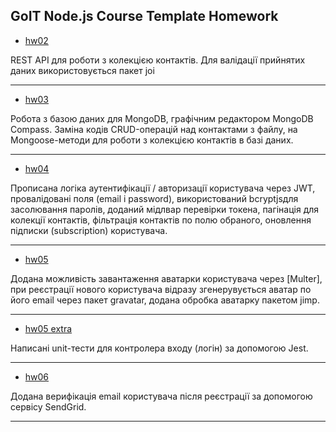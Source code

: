 ## GoIT Node.js Course Template Homework

- [hw02](https://github.com/Firsache/nodejs-rest-api/tree/hw02-express)

REST API для роботи з колекцією контактів.
Для валідації прийнятих даних використовується пакет joi

---

- [hw03](https://github.com/Firsache/nodejs-rest-api/tree/03-mongodb)

Робота з базою даних для MongoDB, графічним редактором MongoDB Compass.
Заміна кодів CRUD-операцій над контактами з файлу, на Mongoose-методи для роботи з колекцією контактів в базі даних.

---

- [hw04](https://github.com/Firsache/nodejs-rest-api/tree/04-auth)

Прописана логіка аутентифікації / авторизації користувача через JWT, провалідовані поля (email і password), використований bcryptjsдля засолювання паролів, доданий мідлвар перевірки токена, пагінація для колекції контактів, фільтрація контактів по полю обраного, оновлення підписки (subscription) користувача.

---

- [hw05](https://github.com/Firsache/nodejs-rest-api/tree/05-avatars)

Додана можливість завантаження аватарки користувача через [Multer], при реєстрації нового користувача відразу згенерувується аватар по його email через пакет gravatar, додана обробка аватарку пакетом jimp.

---

- [hw05 extra](https://github.com/Firsache/nodejs-rest-api/tree/05-rest-api-testing)

Написані unit-тести для контролера входу (логін) за допомогою Jest.

---

- [hw06](https://github.com/Firsache/nodejs-rest-api/tree/06-email)

Додана верифікація email користувача після реєстрації за допомогою сервісу SendGrid.

---
